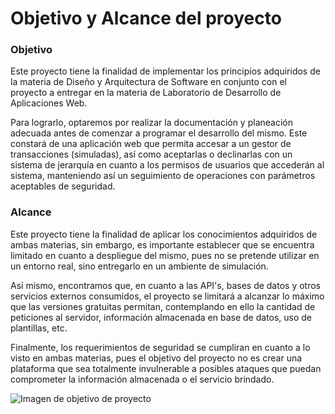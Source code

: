 # Objetivo y Alcance del proyecto

### Objetivo
Este proyecto tiene la finalidad de implementar los principios adquiridos de la materia de Diseño y Arquitectura de Software en conjunto con el proyecto a entregar en la materia de Laboratorio de Desarrollo de Aplicaciones Web. 

Para lograrlo, optaremos por realizar la documentación y planeación adecuada antes de comenzar a programar el desarrollo del mismo. Este constará de una aplicación web que permita accesar a un gestor de transacciones (simuladas), así como aceptarlas o declinarlas con un sistema de jerarquía en cuanto a los permisos de usuarios que accederán al sistema, manteniendo así un seguimiento de operaciones con parámetros aceptables de seguridad.

### Alcance
Este proyecto tiene la finalidad de aplicar los conocimientos adquiridos de ambas materias, sin embargo, es importante establecer que se encuentra limitado en cuanto a despliegue del mismo, pues no se pretende utilizar en un entorno real, sino entregarlo en un ambiente de simulación.

Así mismo, encontramos que, en cuanto a las API's, bases de datos y otros servicios externos consumidos, el proyecto se limitará a alcanzar lo máximo que las versiones gratuitas permitan, contemplando en ello la cantidad de peticiones al servidor, información almacenada en base de datos, uso de plantillas, etc.

Finalmente, los requerimientos de seguridad se cumpliran en cuanto a lo visto en ambas materias, pues el objetivo del proyecto no es crear una plataforma que sea totalmente invulnerable a posibles ataques que puedan comprometer la información almacenada o el servicio brindado.

![Imagen de objetivo de proyecto](https://www.recursosenprojectmanagement.com/wp-content/uploads/2014/05/target-1151287_640.png)
